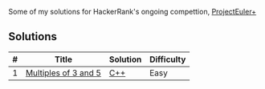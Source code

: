 Some of my solutions for HackerRank's ongoing compettion, [ProjectEuler+](https://www.hackerrank.com/contests/projecteuler/challenges)
## Solutions

| #   | Title                                                                                                  | Solution                                                     | Difficulty |
|-----|--------------------------------------------------------------------------------------------------------|--------------------------------------------------------------|------------|
| 1   | [Multiples of 3 and 5](https://www.hackerrank.com/contests/projecteuler/challenges/euler001/problem?isFullScreen=true)                                         | [C++](solutions/1-Multiples-Of-3-And-Five)  | Easy |

